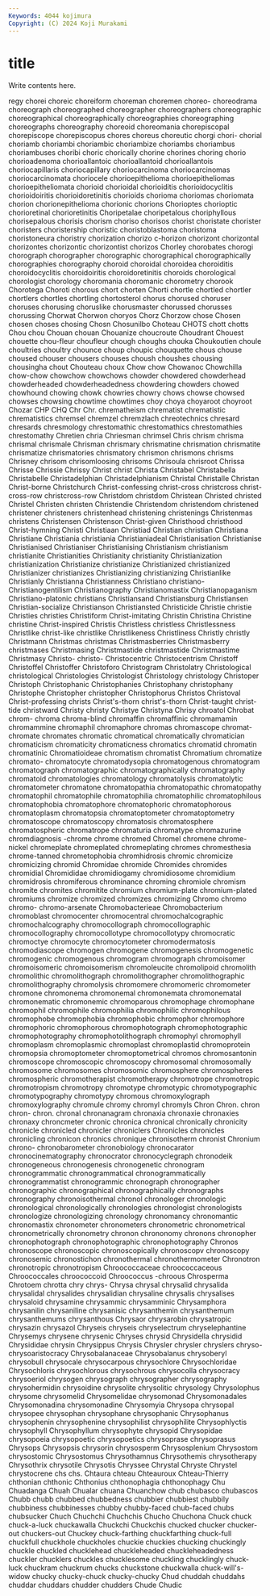 ```yaml
---
Keywords: 4044 kojimura
Copyright: (C) 2024 Koji Murakami
---
```


# title

Write contents here.



regy chorei choreic choreiform
choreman choremen choreo- choreodrama choreograph choreographed choreographer choreographers choreographic choreographical
choreographically choreographies choreographing choreographs choreography choreoid choreomania chorepiscopal chorepiscope chorepiscopus
chores choreus choreutic chorgi chori- chorial choriamb choriambi choriambic choriambize
choriambs choriambus choriambuses choribi choric chorically chorine chorines choring chorio
chorioadenoma chorioallantoic chorioallantoid chorioallantois choriocapillaris choriocapillary choriocarcinoma choriocarcinomas choriocarcinomata choriocele
chorioepithelioma chorioepitheliomas chorioepitheliomata chorioid chorioidal chorioiditis chorioidocyclitis chorioidoiritis chorioidoretinitis chorioids
chorioma choriomas choriomata chorion chorionepithelioma chorionic chorions Chorioptes chorioptic chorioretinal
chorioretinitis Choripetalae choripetalous choriphyllous chorisepalous chorisis chorism choriso chorisos chorist
choristate chorister choristers choristership choristic choristoblastoma choristoma choristoneura choristry chorization
chorizo c-horizon chorizont chorizontal chorizontes chorizontic chorizontist chorizos Chorley chorobates
chorogi chorograph chorographer chorographic chorographical chorographically chorographies chorography choroid choroidal
choroidea choroiditis choroidocyclitis choroidoiritis choroidoretinitis choroids chorological chorologist chorology choromania
choromanic chorometry chorook Chorotega Choroti chorous chort chorten Chorti chortle
chortled chortler chortlers chortles chortling chortosterol chorus chorused choruser choruses
chorusing choruslike chorusmaster chorussed chorusses chorussing Chorwat Chorwon choryos Chorz
Chorzow chose Chosen chosen choses chosing Chosn Chosunilbo Choteau CHOTS
chott chotts Chou chou Chouan chouan Chouanize choucroute Choudrant Chouest
chouette chou-fleur choufleur chough choughs chouka Choukoutien choule choultries choultry
chounce choup choupic chouquette chous chouse choused chouser chousers chouses
choush choushes chousing chousingha chout Chouteau choux Chow chow Chowanoc
Chowchilla chow-chow chowchow chowchows chowder chowdered chowderhead chowderheaded chowderheadedness chowdering
chowders chowed chowhound chowing chowk chowries chowry chows chowse chowsed
chowses chowsing chowtime chowtimes choy choya choyaroot choyroot Chozar CHP
CHQ Chr Chr. chrematheism chrematist chrematistic chrematistics chremsel chremzel chremzlach
chreotechnics chresard chresards chresmology chrestomathic chrestomathics chrestomathies chrestomathy Chretien chria
Chriesman chrimsel Chris chrism chrisma chrismal chrismale Chrisman chrismary chrismatine
chrismation chrismatite chrismatize chrismatories chrismatory chrismon chrismons chrisms Chrisney chrisom
chrisomloosing chrisoms Chrisoula chrisroot Chrissa Chrisse Chrissie Chrissy Christ christ
Christa Christabel Christabella Christabelle Christadelphian Christadelphianism Christal Christalle Christan Christ-borne
Christchurch Christ-confessing christ-cross christcross christ-cross-row christcross-row Christdom christdom Christean Christed
christed Christel Christen christen Christendie Christendom christendom christened christener christeners
christenhead christening christenings Christenmas christens Christensen Christenson Christ-given Christhood christhood
Christ-hymning Christi Christiaan Christiad Christian christian Christiana Christiane Christiania christiania
Christianiadeal Christianisation Christianise Christianised Christianiser Christianising Christianism christianism christianite Christianities
Christianity christianity Christianization christianization Christianize christianize Christianized christianized Christianizer christianizes
Christianizing christianizing Christianlike Christianly Christianna Christianness Christiano christiano- Christianogentilism Christianography
Christianomastix Christianopaganism Christiano-platonic christians Christiansand Christiansburg Christiansen Christian-socialize Christianson Christiansted
Christicide Christie christie Christies christies Christiform Christ-imitating Christin Christina Christine
christine Christ-inspired Christis Christless christless Christlessness Christlike christ-like christlike Christlikeness
Christliness Christly christly Christmann Christmas christmas Christmasberries Christmasberry christmases Christmasing
Christmastide christmastide Christmastime Christmasy Christo- christo- Christocentric Christocentrism Christoff Christoffel
Christoffer Christoforo Christogram Christolatry Christological christological Christologies Christologist Christology christology
Christoper Christoph Christophanic Christophanies Christophany christophany Christophe Christopher christopher Christophorus
Christos Christoval Christ-professing christs Christ's-thorn christ's-thorn Christ-taught christ-tide christward Christy
christy Christye Christyna Chrisy chroatol Chrobat chrom- chroma chroma-blind chromaffin
chromaffinic chromamamin chromammine chromaphil chromaphore chromas chromascope chromat- chromate chromates
chromatic chromatical chromatically chromatician chromaticism chromaticity chromaticness chromatics chromatid chromatin
chromatinic Chromatioideae chromatism chromatist Chromatium chromatize chromato- chromatocyte chromatodysopia chromatogenous
chromatogram chromatograph chromatographic chromatographically chromatography chromatoid chromatologies chromatology chromatolysis chromatolytic
chromatometer chromatone chromatopathia chromatopathic chromatopathy chromatophil chromatophile chromatophilia chromatophilic chromatophilous
chromatophobia chromatophore chromatophoric chromatophorous chromatoplasm chromatopsia chromatoptometer chromatoptometry chromatoscope chromatoscopy
chromatosis chromatosphere chromatospheric chromatrope chromaturia chromatype chromazurine chromdiagnosis -chrome chrome
chromed Chromel chromene chrome-nickel chromeplate chromeplated chromeplating chromes chromesthesia chrome-tanned
chrometophobia chromhidrosis chromic chromicize chromicizing chromid Chromidae chromide Chromides chromides
chromidial Chromididae chromidiogamy chromidiosome chromidium chromidrosis chromiferous chrominance chroming chromiole
chromism chromite chromites chromitite chromium chromium-plate chromium-plated chromiums chromize chromized
chromizes chromizing Chromo chromo chromo- chromo-arsenate Chromobacterieae Chromobacterium chromoblast chromocenter
chromocentral chromochalcographic chromochalcography chromocollograph chromocollographic chromocollography chromocollotype chromocollotypy chromocratic chromoctye
chromocyte chromocytometer chromodermatosis chromodiascope chromogen chromogene chromogenesis chromogenetic chromogenic chromogenous
chromogram chromograph chromoisomer chromoisomeric chromoisomerism chromoleucite chromolipoid chromolith chromolithic chromolithograph
chromolithographer chromolithographic chromolithography chromolysis chromomere chromomeric chromometer chromone chromonema chromonemal
chromonemata chromonematal chromonematic chromonemic chromoparous chromophage chromophane chromophil chromophile chromophilia
chromophilic chromophilous chromophobe chromophobia chromophobic chromophor chromophore chromophoric chromophorous chromophotograph
chromophotographic chromophotography chromophotolithograph chromophyl chromophyll chromoplasm chromoplasmic chromoplast chromoplastid chromoprotein
chromopsia chromoptometer chromoptometrical chromos chromosantonin chromoscope chromoscopic chromoscopy chromosomal chromosomally
chromosome chromosomes chromosomic chromosphere chromospheres chromospheric chromotherapist chromotherapy chromotrope chromotropic
chromotropism chromotropy chromotype chromotypic chromotypographic chromotypography chromotypy chromous chromoxylograph chromoxylography
chromule chromy chromyl chromyls Chron Chron. chron chron- chron. chronal
chronanagram chronaxia chronaxie chronaxies chronaxy chroncmeter chronic chronica chronical chronically
chronicity chronicle chronicled chronicler chroniclers Chronicles chronicles chronicling chronicon chronics
chronique chronisotherm chronist Chronium chrono- chronobarometer chronobiology chronocarator chronocinematography chronocrator
chronocyclegraph chronodeik chronogeneous chronogenesis chronogenetic chronogram chronogrammatic chronogrammatical chronogrammatically chronogrammatist
chronogrammic chronograph chronographer chronographic chronographical chronographically chronographs chronography chronoisothermal chronol
chronologer chronologic chronological chronologically chronologies chronologist chronologists chronologize chronologizing chronology
chronomancy chronomantic chronomastix chronometer chronometers chronometric chronometrical chronometrically chronometry chronon
chrononomy chronons chronopher chronophotograph chronophotographic chronophotography Chronos chronoscope chronoscopic chronoscopically
chronoscopv chronoscopy chronosemic chronostichon chronothermal chronothermometer Chronotron chronotropic chronotropism Chroococcaceae
chroococcaceous Chroococcales chroococcoid Chroococcus -chroous Chrosperma Chrotoem chrotta chry chrys-
Chrysa chrysal chrysalid chrysalida chrysalidal chrysalides chrysalidian chrysaline chrysalis chrysalises
chrysaloid chrysamine chrysammic chrysamminic Chrysamphora chrysanilin chrysaniline chrysanisic chrysanthemin chrysanthemum
chrysanthemums chrysanthous Chrysaor chrysarobin chrysatropic chrysazin chrysazol Chryseis chryseis chryselectrum
chryselephantine Chrysemys chrysene chrysenic Chryses chrysid Chrysidella chrysidid Chrysididae chrysin
Chrysippus Chrysis Chrysler chrysler chryslers chryso- chrysoaristocracy Chrysobalanaceae Chrysobalanus chrysoberyl
chrysobull chrysocale chrysocarpous chrysochlore Chrysochloridae Chrysochloris chrysochlorous chrysochrous chrysocolla chrysocracy
chrysoeriol chrysogen chrysograph chrysographer chrysography chrysohermidin chrysoidine chrysolite chrysolitic chrysology
Chrysolophus chrysome chrysomelid Chrysomelidae chrysomonad Chrysomonadales Chrysomonadina chrysomonadine Chrysomyia Chrysopa
chrysopal chrysopee chrysophan chrysophane chrysophanic Chrysophanus chrysophenin chrysophenine chrysophilist chrysophilite
Chrysophlyctis chrysophyll Chrysophyllum chrysophyte chrysopid Chrysopidae chrysopoeia chrysopoetic chrysopoetics chrysoprase
chrysoprasus Chrysops Chrysopsis chrysorin chrysosperm Chrysosplenium Chrysostom chrysostomic Chrysostomus Chrysothamnus
Chrysothemis chrysotherapy Chrysothrix chrysotile Chrysotis Chryssee Chrystal Chryste Chrystel chrystocrene
chs chs. Chtaura chteau Chteauroux Chteau-Thierry chthonian chthonic Chthonius chthonophagia
chthonophagy Chu Chuadanga Chuah Chualar chuana Chuanchow chub chubasco chubascos
Chubb chubb chubbed chubbedness chubbier chubbiest chubbily chubbiness chubbinesses chubby
chubby-faced chub-faced chubs chubsucker Chuch Chuchchi Chuchchis Chucho Chuchona Chuck
chuck chuck-a-luck chuckawalla Chuckchi Chuckchis chucked chucker chucker-out chuckers-out Chuckey
chuck-farthing chuckfarthing chuck-full chuckfull chuckhole chuckholes chuckie chuckies chucking chuckingly
chuckle chuckled chucklehead chuckleheaded chuckleheadedness chuckler chucklers chuckles chucklesome chuckling
chucklingly chuck-luck chuckram chuckrum chucks chuckstone chuckwalla chuck-will's-widow chucky chucky-chuck
chucky-chucky Chud chuddah chuddahs chuddar chuddars chudder chudders Chude Chudic
